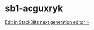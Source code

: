 # sb1-acguxryk

[Edit in StackBlitz next generation editor ⚡️](https://stackblitz.com/~/github.com/kamekamek/sb1-acguxryk)